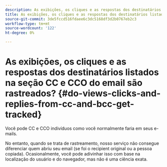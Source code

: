```yaml
---
description: As exibições, os cliques e as respostas dos destinatários listados na seção CC e CCO do email são rastreados? - Documentação do Marketo - Documentação do produto
title: As exibições, os cliques e as respostas dos destinatários listados na seção CC e CCO do email são rastreados?
source-git-commit: 3de5fccd516fdaee6c3dc5168df3d2b0767eb2c3
workflow-type: tm+mt
source-wordcount: '122'
ht-degree: 0%

---
```


# As exibições, os cliques e as respostas dos destinatários listados na seção CC e CCO do email são rastreados? {#do-views-clicks-and-replies-from-cc-and-bcc-get-tracked}

Você pode CC e CCO indivíduos como você normalmente faria em seus e-mails.

No entanto, quando se trata de rastreamento, nosso serviço não consegue diferenciar quem abriu seu email (se foi o recipient original ou a pessoa copiada). Ocasionalmente, você pode adivinhar isso com base na localização do usuário e do navegador, mas não é uma ciência exata.
